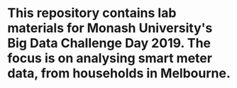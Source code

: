 # This repository contains lab materials for Monash University's Big Data Challenge Day 2019. The focus is on analysing smart meter data, from households in Melbourne.
